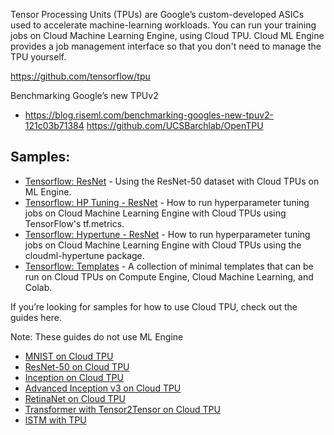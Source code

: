 Tensor Processing Units (TPUs) are Google’s custom-developed ASICs used to accelerate machine-learning workloads. You can run your training jobs on Cloud Machine Learning Engine, using Cloud TPU. Cloud ML Engine provides a job management interface so that you don't need to manage the TPU yourself.

https://github.com/tensorflow/tpu

Benchmarking Google’s new TPUv2
 - https://blog.riseml.com/benchmarking-googles-new-tpuv2-121c03b71384
https://github.com/UCSBarchlab/OpenTPU

## Samples:
* [Tensorflow: ResNet](training/resnet) - Using the ResNet-50 dataset with Cloud TPUs on ML Engine.
* [Tensorflow: HP Tuning - ResNet](hptuning/resent-hptuning) - How to run hyperparameter tuning jobs on Cloud Machine Learning Engine with Cloud TPUs using TensorFlow's tf.metrics.
* [Tensorflow: Hypertune - ResNet](hptuning/resent-hypertune) - How to run hyperparameter tuning jobs on Cloud Machine Learning Engine with Cloud TPUs using the cloudml-hypertune package.
* [Tensorflow: Templates](templates) - A collection of minimal templates that can be run on Cloud TPUs on Compute Engine, Cloud Machine Learning, and Colab.

If you’re looking for samples for how to use Cloud TPU, check out the guides here. 

Note: These guides do not use ML Engine
* [MNIST on Cloud TPU](https://cloud.google.com/tpu/docs/tutorials/mnist)
* [ResNet-50 on Cloud TPU](https://cloud.google.com/tpu/docs/tutorials/resnet)
* [Inception on Cloud TPU](https://cloud.google.com/tpu/docs/tutorials/inception)
* [Advanced Inception v3 on Cloud TPU](https://cloud.google.com/tpu/docs/tutorials/inception-v3-advanced)
* [RetinaNet on Cloud TPU](https://cloud.google.com/tpu/docs/tutorials/retinanet)
* [Transformer with Tensor2Tensor on Cloud TPU](https://cloud.google.com/tpu/docs/tutorials/transformer)
* [lSTM with TPU](https://colab.research.google.com/github/tensorflow/tpu/blob/master/tools/colab/shakespeare_with_tpu_and_keras.ipynb)
